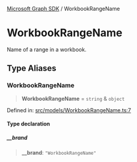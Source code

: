 [Microsoft Graph SDK](README.md) / WorkbookRangeName

# WorkbookRangeName

Name of a range in a workbook.

## Type Aliases

### WorkbookRangeName

> **WorkbookRangeName** = `string` & `object`

Defined in: [src/models/WorkbookRangeName.ts:7](https://github.com/Future-Secure-AI/microsoft-graph/blob/main/src/models/WorkbookRangeName.ts#L7)

#### Type declaration

##### \_\_brand

> **\_\_brand**: `"WorkbookRangeName"`
